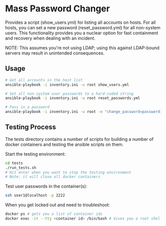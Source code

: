 # Mass Password Changer

Provides a script (show_users.yml) for listing all accounts on hosts. For all hosts, you can set a new password (reset_password.yml) for all non-system users. This functionality provides you a nuclear option for fast containment and recovery when dealing with an incident.

NOTE: This assumes you're not using LDAP; using this against LDAP-bound servers may result in unintended consequences.

## Usage
```bash
# Get all accounts in the host list
ansible-playbook -i inventory.ini -u root show_users.yml

# Set all non-system user passwords to a hard-coded string
ansible-playbook -i inventory.ini -u root reset_passwords.yml

# Pass in a password
ansible-playbook -i inventory.ini -u root -e "change_password=password1" reset_passwords.yml
```

## Testing Process
The tests directory contains a number of scripts for building a number of docker containers and testing the ansible scripts on them.

Start the testing environment:
```bash
cd tests
./run_tests.sh
# Hit enter when you want to stop the testing environment
# Note: it will close all docker containers
```

Test user passwords in the container(s):
```bash
ssh user1@localhost -p 2222
```

When you get locked out and need to troubleshoot:
```bash
docker ps # gets you a list of container ids
docker exec -it --tty <container id> /bin/bash # Gives you a root shell into the container
```
